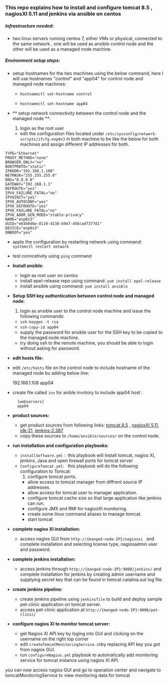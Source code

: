 ### This repo explains how to install and configure tomcat 8.5 , nagiosXI 5.11 and jenkins via ansible on centos
##### Infrastructure needed:
- two linux servers running centos 7, either VMs or physical, connected to the same network , one will be used as ansible control node and the other will be used as a managed node machine.

##### Environment setup steps:
- setup hostnames for the two machines using the below command, here I will use hostnames "control" and "app04" for control node and managed node machines:

  - `hostnamectl set-hostname control`
  
  - `hostnamectl set-hostname app04` 
- ** setup network connectivity between the control node and the managed node **:
  1. login as the root user
  - edit the configuration files located under `/etc/sysconfig/network-scripts/ifcfg-enp0s3` in both machine to be like the below for both machines and assign different IP addresses for both.
```
TYPE="Ethernet"
PROXY_METHOD="none"
BROWSER_ONLY="no"
BOOTPROTO="static"
IPADDR="192.168.1.108"
NETMASK="255.255.255.0"
DNS="8.8.8.8"
GATEWAY="192.168.1.1"
DEFROUTE="yes"
IPV4_FAILURE_FATAL="no"
IPV6INIT="yes"
IPV6_AUTOCONF="yes"
IPV6_DEFROUTE="yes"
IPV6_FAILURE_FATAL="no"
IPV6_ADDR_GEN_MODE="stable-privacy"
NAME="enp0s3"
UUID="e03b946e-8119-4138-b947-456cadf377d1"
DEVICE="enp0s3"
ONBOOT="yes"
```
  - apply the configuration by restarting network using command: ` systemctl restart network`
  - test conncetivity using `ping` command

- **Install ansible**:
  - login as root user on centos
  - install epel-release repo using command:  `yum install epel-release`
  - install ansible using command: `yum install ansible`
  
- **Setup SSH key authentication between control node and managed node**:
  1. login as ansible user to the control node machine and issue the following commands:
    - `ssh-keygen -t rsa`
    - `ssh-copy-id app04`
    - supply the password for ansible user for the SSH key to be copied to the managed node machine.
    - try doing ssh to the remote machine, you should be able to login without asking for password.
- **edit hosts file:**
 - edit `/etc/hosts` file on the control node to include hostname of the managed node bu adding below line:

      192.168.1.108 app04
- create file called `inv` for anible invntory to include app04 host :
        
        [webservers]
        app04
- **product sources:**
  - get product sources from following links: [tomcat 8.5](https://dlcdn.apache.org/tomcat/tomcat-8/v8.5.93/bin/apache-tomcat-8.5.93.tar.gz) , [nagiosXI 5.11](https://assets.nagios.com/downloads/get_download.php?product_download=nagiosxi-source-64), [jdk-21](https://download.oracle.com/java/21/latest/jdk-21_linux-x64_bin.tar.gz), [jenkins-2.387](https://ftp.belnet.be/mirror/jenkins/war-stable/2.387.1/jenkins.war)
  - copy these sources to `/home/ansible/sources/` on the control node.
  
- **run installation and configuration playbooks:**
  
  - `installSoftware.yml` :&nbsp; this playbook will install tomcat, nagios XI, jenkins, Java and open firewall ports for tomcat server
  - `ConfigureTomcat.yml`: &nbsp; this playbook will do the following configuration to Tomcat:
     1. configure tomcat ports.
     - allow access to tomcat manager from diffrent source IP addresses.
     - allow access for tomcat user to manager application.
     - configure tomcat cache size so that large application like jenkins can run.
     - configure JMX and RMI for nagiosXI monitoring.
     - create some linux command aliases to manage tomcat.
     - start tomcat
- **complete nagios XI installation:**
  - access nagios GUI from `http://{manged-node-IP}/nagiosxi` &nbsp; and complete installation and selecting license type, nagiosadmin user and password.
- **complete jenkins installation:**
   - access jenkins through `http://{manged-node-IP}:9090/jenkins/` and complete installation for jenkins by creating admin username and supplying secret key that can be found in tomcat catalina.out log file.
- **create jenkins pipeline:**
  -  create jenkins pipeline using `jenkinsfile` to build and deploy sample pet-clinic application on tomcat server.
  - access pet-clinic application at `http://{manged-node-IP}:9090/pet-clinic/` 
  
  
- **configure nagios XI to monitor tomcat server:**
  - get Nagios XI API key by loging into GUI and clicking on the username on the right top corner
  - edit `createTomcatMonitoringService.sh`by replacing API key you got from nagiox GUI.
  - run `configureNagios.yml` playbook to automatically add monitoring service for tomcat instance using nagios XI API.
  
you can now access nagios GUI and go to operation center and navigate to tomcatMonitoringService to view monitoring data for tomcat
  



